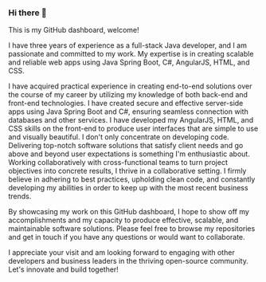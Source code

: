 ### Hi there 👋

This is my GitHub dashboard, welcome!

I have three years of experience as a full-stack Java developer, and I am passionate and committed to my work. My expertise is in creating scalable and reliable web apps using Java Spring Boot, C#, AngularJS, HTML, and CSS.


I have acquired practical experience in creating end-to-end solutions over the course of my career by utilizing my knowledge of both back-end and front-end technologies. I have created secure and effective server-side apps using Java Spring Boot and C#, ensuring seamless connection with databases and other services. I have developed my AngularJS, HTML, and CSS skills on the front-end to produce user interfaces that are simple to use and visually beautiful.
I don't only concentrate on developing code. Delivering top-notch software solutions that satisfy client needs and go above and beyond user expectations is something I'm enthusiastic about. Working collaboratively with cross-functional teams to turn project objectives into concrete results, I thrive in a collaborative setting. I firmly believe in adhering to best practices, upholding clean code, and constantly developing my abilities in order to keep up with the most recent business trends.

By showcasing my work on this GitHub dashboard, I hope to show off my accomplishments and my capacity to produce effective, scalable, and maintainable software solutions. Please feel free to browse my repositories and get in touch if you have any questions or would want to collaborate.

I appreciate your visit and am looking forward to engaging with other developers and business leaders in the thriving open-source community. 
Let's innovate and build together!

